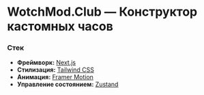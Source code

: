 # WotchMod.Club — Конструктор кастомных часов

### Cтек

- **Фреймворк:** [Next.js](https://nextjs.org/)
- **Стилизация:** [Tailwind CSS](https://tailwindcss.com/)
- **Анимация:** [Framer Motion](https://www.framer.com/motion/)
- **Управление состоянием:** [Zustand](https://github.com/pmndrs/zustand)
